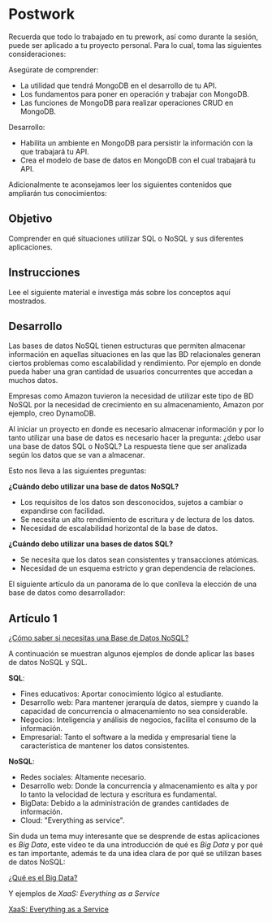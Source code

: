 # Postwork

Recuerda que todo lo trabajado en tu prework, así como durante la sesión, puede ser aplicado a tu proyecto personal. Para lo cual, toma las siguientes consideraciones:

Asegúrate de comprender:

- La utilidad que tendrá MongoDB en el desarrollo de tu API.
- Los fundamentos para poner en operación y trabajar con MongoDB.
- Las funciones de MongoDB para realizar operaciones CRUD en MongoDB.

Desarrollo:

- Habilita un ambiente en MongoDB para persistir la información con la que trabajará tu API.
- Crea el modelo de base de datos en MongoDB con el cual trabajará tu API.

Adicionalmente te aconsejamos leer los siguientes contenidos que ampliarán tus conocimientos:

## Objetivo

Comprender en qué situaciones utilizar SQL o NoSQL y sus diferentes aplicaciones.

## Instrucciones

Lee el siguiente material e investiga más sobre los conceptos aquí mostrados.

## Desarrollo

Las bases de datos NoSQL tienen estructuras que permiten almacenar información en aquellas situaciones en las que las BD relacionales generan ciertos problemas como escalabilidad y rendimiento. Por ejemplo en donde pueda haber una gran cantidad de usuarios concurrentes que accedan a muchos datos.

Empresas como Amazon tuvieron la necesidad de utilizar este tipo de BD NoSQL por la necesidad de crecimiento en su almacenamiento, Amazon por ejemplo, creo DynamoDB.

Al iniciar un proyecto en donde es necesario almacenar información y por lo tanto utilizar una base de datos es necesario hacer la pregunta: ¿debo usar una base de datos SQL o NoSQL? La respuesta tiene que ser analizada según los datos que se van a almacenar.

Esto nos lleva a las siguientes preguntas:

**¿Cuándo debo utilizar una base de datos NoSQL?**

- Los requisitos de los datos son desconocidos, sujetos a cambiar o expandirse con facilidad.
- Se necesita un alto rendimiento de escritura y de lectura de los datos.
- Necesidad de escalabilidad horizontal de la base de datos.

**¿Cuándo debo utilizar una bases de datos SQL?**

- Se necesita que los datos sean consistentes y transacciones atómicas.
- Necesidad de un esquema estricto y gran dependencia de relaciones.

El siguiente artículo da un panorama de lo que conlleva la elección de una base de datos como desarrollador:

## Artículo 1

[¿Cómo saber si necesitas una Base de Datos NoSQL?](https://medium.com/@eugeniomendoza/c%C3%B3mo-saber-si-necesitas-una-base-de-datos-nosql-b6cfd5bb7d9b)

A continuación se muestran algunos ejemplos de donde aplicar las bases de datos NoSQL y SQL.

**SQL**:

- Fines educativos: Aportar conocimiento lógico al estudiante.
- Desarrollo web: Para mantener jerarquía de datos, siempre y cuando la capacidad de concurrencia o almacenamiento no sea considerable.
- Negocios: Inteligencia y análisis de negocios, facilita el consumo de la información.
- Empresarial: Tanto el software a la medida y empresarial tiene la característica de mantener los datos consistentes.

**NoSQL**:

- Redes sociales: Altamente necesario.
- Desarrollo web: Donde la concurrencia y almacenamiento es alta y por lo tanto la velocidad de lectura y escritura es fundamental.
- BigData: Debido a la administración de grandes cantidades de información.
- Cloud: "Everything as service".

Sin duda un tema muy interesante que se desprende de estas aplicaciones es *Big Data*, este video te da una introducción de qué es *Big Data* y por qué es tan importante, además te da una idea clara de por qué se utilizan bases de datos NoSQL:

[¿Qué es el Big Data?](https://youtu.be/M26iIqmqWkI)

Y ejemplos de *XaaS: Everything as a Service*

[XaaS: Everything as a Service](https://youtu.be/4G7u-wIpOvE)
